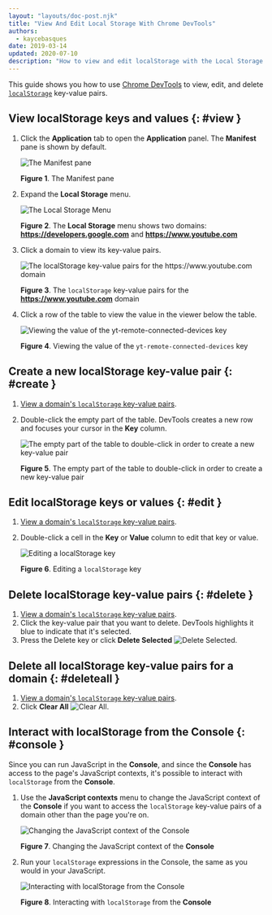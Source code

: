 ```yaml
---
layout: "layouts/doc-post.njk"
title: "View And Edit Local Storage With Chrome DevTools"
authors:
  - kaycebasques
date: 2019-03-14
updated: 2020-07-10
description: "How to view and edit localStorage with the Local Storage pane and the Console."
---
```


This guide shows you how to use [Chrome DevTools][1] to view, edit, and delete [`localStorage`][2]
key-value pairs.

## View localStorage keys and values {: #view }

1.  Click the **Application** tab to open the **Application** panel. The **Manifest** pane is shown
    by default.

    ![The Manifest pane](/web/tools/chrome-devtools/storage/imgs/manifest.png)

    **Figure 1**. The Manifest pane

2.  Expand the **Local Storage** menu.

    ![The Local Storage Menu](/web/tools/chrome-devtools/storage/imgs/localstoragemenu.png)

    **Figure 2**. The **Local Storage** menu shows two domains: **https://developers.google.com**
    and **https://www.youtube.com**

3.  Click a domain to view its key-value pairs.

    ![The localStorage key-value pairs for the https://www.youtube.com domain](/web/tools/chrome-devtools/storage/imgs/localstorage.png)

    **Figure 3**. The `localStorage` key-value pairs for the **https://www.youtube.com** domain

4.  Click a row of the table to view the value in the viewer below the table.

    ![Viewing the value of the yt-remote-connected-devices key](/web/tools/chrome-devtools/storage/imgs/localstorageviewer.png)

    **Figure 4**. Viewing the value of the `yt-remote-connected-devices` key

## Create a new localStorage key-value pair {: #create }

1.  [View a domain's `localStorage` key-value pairs][3].
2.  Double-click the empty part of the table. DevTools creates a new row and focuses your cursor in
    the **Key** column.

    ![The empty part of the table to double-click in order to create a new
             key-value pair](/web/tools/chrome-devtools/storage/imgs/localstoragecreate.png)

    **Figure 5**. The empty part of the table to double-click in order to create a new key-value
    pair

## Edit localStorage keys or values {: #edit }

1.  [View a domain's `localStorage` key-value pairs][4].
2.  Double-click a cell in the **Key** or **Value** column to edit that key or value.

    ![Editing a localStorage key](/web/tools/chrome-devtools/storage/imgs/localstorageedit.png)

    **Figure 6**. Editing a `localStorage` key

## Delete localStorage key-value pairs {: #delete }

1.  [View a domain's `localStorage` key-value pairs][5].
2.  Click the key-value pair that you want to delete. DevTools highlights it blue to indicate that
    it's selected.
3.  Press the Delete key or click **Delete Selected**
    ![Delete Selected](/web/tools/chrome-devtools/images/shared/delete.png).

## Delete all localStorage key-value pairs for a domain {: #deleteall }

1.  [View a domain's `localStorage` key-value pairs][6].
2.  Click **Clear All** ![Clear All](/web/tools/chrome-devtools/images/shared/clear.png).

## Interact with localStorage from the Console {: #console }

Since you can run JavaScript in the **Console**, and since the **Console** has access to the page's
JavaScript contexts, it's possible to interact with `localStorage` from the **Console**.

1.  Use the **JavaScript contexts** menu to change the JavaScript context of the **Console** if you
    want to access the `localStorage` key-value pairs of a domain other than the page you're on.

    ![Changing the JavaScript context of the Console](/web/tools/chrome-devtools/storage/imgs/jscontext.png)

    **Figure 7**. Changing the JavaScript context of the **Console**

2.  Run your `localStorage` expressions in the Console, the same as you would in your JavaScript.

    ![Interacting with localStorage from the Console](/web/tools/chrome-devtools/storage/imgs/localstorageconsole.png)

    **Figure 8**. Interacting with `localStorage` from the **Console**

[1]: /web/tools/chrome-devtools
[2]: https://developer.mozilla.org/en-US/docs/Web/API/Window/localStorage
[3]: #view
[4]: #view
[5]: #view
[6]: #view

